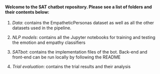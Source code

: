 #### Welcome to the SAT chatbot repository. Please see a list of folders and their contents below:

1. <i>Data</i>: contains the EmpatheticPersonas dataset as well as all the other datasets used in the pipeline.

2. <i>NLP models</i>: contains all the Jupyter notebooks for training and testing the emotion and empathy classifiers

3. <i>SATbot</i>: contains the implementation files of the bot. Back-end and front-end can be run locally by following the README

4. <i>Trial evaluation</i>: contains the trial results and their analysis
